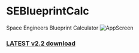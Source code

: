 # SEBlueprintCalc
Space Engineers Blueprint Calculator
![AppScreen](https://user-images.githubusercontent.com/59068180/115129976-7d1b3c80-9feb-11eb-8e18-5e7065ffd468.png)

### [LATEST v2.2 download](https://github.com/Guzuu/SEBlueprintCalc/releases/download/v2.2/SEBlueprintCalc_v2_2.rar)
